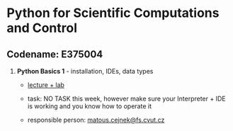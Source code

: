 # Python for Scientific Computations and Control 
## Codename: E375004

1. **Python Basics 1** - installation, IDEs, data types

   - [lecture + lab](courses/intro.md)
   
   - task: NO TASK this week, however make sure your Interpreter + IDE is working and you know how to operate it
   
   - responsible person: matous.cejnek@fs.cvut.cz
